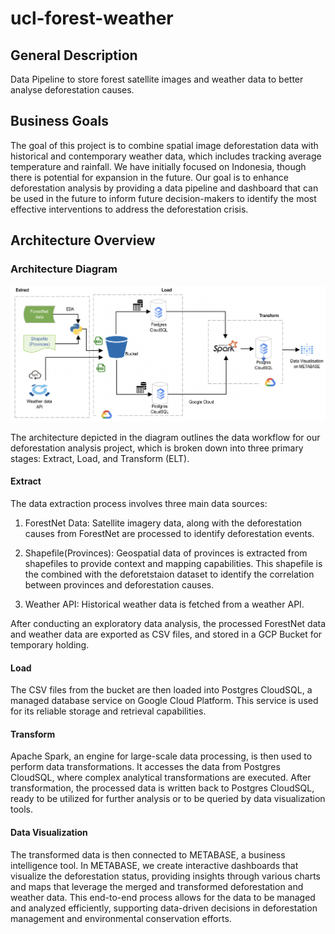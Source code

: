 # ucl-forest-weather

## General Description

Data Pipeline to store forest satellite images and weather data to better analyse deforestation causes.

## Business Goals

The goal of this project is to combine spatial image deforestation data with historical and contemporary weather data, which includes tracking average temperature and rainfall. We have initially focused on Indonesia, though there is potential for expansion in the future. Our goal is to enhance deforestation analysis by providing a data pipeline and dashboard that can be used in the future to inform future decision-makers to identify the most effective interventions to address the deforestation crisis.

## Architecture Overview

### Architecture Diagram

![Architecture Diagram](data/report/Architecture_diagram.png)

The architecture depicted in the diagram outlines the data workflow for our deforestation analysis project, which is broken down into three primary stages: Extract, Load, and Transform (ELT).

#### Extract
The data extraction process involves three main data sources:

1.	ForestNet Data: Satellite imagery data, along with the deforestation causes from ForestNet are  processed to identify deforestation events.

2.	Shapefile(Provinces): Geospatial data of provinces is extracted from shapefiles to provide context and mapping capabilities. This shapefile is the combined with the deforetstaion dataset to identify the correlation between provinces and deforestation causes.

3.	Weather API: Historical weather data is fetched from a weather API.

After conducting an exploratory data analysis, the processed ForestNet data and weather data are exported as CSV files, and stored in a GCP Bucket for temporary holding.

#### Load

The CSV files from the bucket are then loaded into Postgres CloudSQL, a managed database service on Google Cloud Platform. This service is used for its reliable storage and retrieval capabilities.

#### Transform

Apache Spark, an engine for large-scale data processing, is then used to perform data transformations. It accesses the data from Postgres CloudSQL, where complex analytical transformations are executed.
After transformation, the processed data is written back to Postgres CloudSQL, ready to be utilized for further analysis or to be queried by data visualization tools.

#### Data Visualization
The transformed data is then connected to METABASE, a business intelligence tool. In METABASE, we create interactive dashboards that visualize the deforestation status, providing insights through various charts and maps that leverage the merged and transformed deforestation and weather data.
This end-to-end process allows for the data to be managed and analyzed efficiently, supporting data-driven decisions in deforestation management and environmental conservation efforts.




